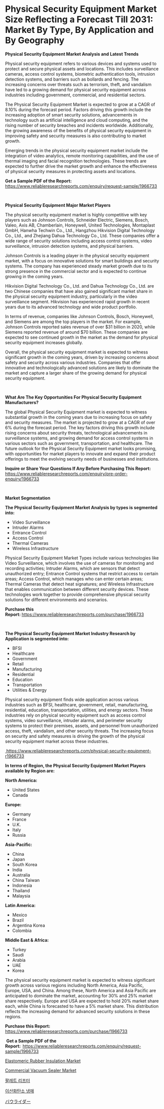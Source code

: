 <p><h1>Physical Security Equipment Market Size Reflecting a Forecast Till 2031: Market By Type, By Application and By Geography</h1></p><p><strong>Physical Security Equipment Market Analysis and Latest Trends</strong></p>
<p><p>Physical security equipment refers to various devices and systems used to protect and secure physical assets and locations. This includes surveillance cameras, access control systems, biometric authentication tools, intrusion detection systems, and barriers such as bollards and fencing. The increasing concerns over threats such as terrorism, theft, and vandalism have led to a growing demand for physical security equipment across industries including government, commercial, and residential sectors.</p><p>The Physical Security Equipment Market is expected to grow at a CAGR of 8.10% during the forecast period. Factors driving this growth include the increasing adoption of smart security solutions, advancements in technology such as artificial intelligence and cloud computing, and the rising number of security breaches and incidents worldwide. Additionally, the growing awareness of the benefits of physical security equipment in improving safety and security measures is also contributing to market growth.</p><p>Emerging trends in the physical security equipment market include the integration of video analytics, remote monitoring capabilities, and the use of thermal imaging and facial recognition technologies. These trends are expected to further drive the market growth and enhance the effectiveness of physical security measures in protecting assets and locations.</p></p>
<p><strong>Get a Sample PDF of the Report:&nbsp;</strong> <a href="https://www.reliableresearchreports.com/enquiry/request-sample/1966733">https://www.reliableresearchreports.com/enquiry/request-sample/1966733</a></p>
<p>&nbsp;</p>
<p><strong>Physical Security Equipment Major Market Players</strong></p>
<p><p>The physical security equipment market is highly competitive with key players such as Johnson Controls, Schneider Electric, Siemens, Bosch, Valeo, Axis AB, Chamberlain, Honeywell, United Technologies, Montaplast GmbH, Hanwha Techwin Co., Ltd., Hangzhou Hikvision Digital Technology Co., Ltd., and Zhejiang Dahua Technology Co., Ltd. These companies offer a wide range of security solutions including access control systems, video surveillance, intrusion detection systems, and physical barriers.</p><p>Johnson Controls is a leading player in the physical security equipment market, with a focus on innovative solutions for smart buildings and security systems. The company has experienced steady market growth due to its strong presence in the commercial sector and is expected to continue growing in the coming years.</p><p>Hikvision Digital Technology Co., Ltd. and Dahua Technology Co., Ltd. are two Chinese companies that have also gained significant market share in the physical security equipment industry, particularly in the video surveillance segment. Hikvision has experienced rapid growth in recent years due to its advanced technology and wide product portfolio.</p><p>In terms of revenue, companies like Johnson Controls, Bosch, Honeywell, and Siemens are among the top players in the market. For example, Johnson Controls reported sales revenue of over $31 billion in 2020, while Siemens reported revenue of around $70 billion. These companies are expected to see continued growth in the market as the demand for physical security equipment increases globally.</p><p>Overall, the physical security equipment market is expected to witness significant growth in the coming years, driven by increasing concerns about safety and security across various industries. Companies that offer innovative and technologically advanced solutions are likely to dominate the market and capture a larger share of the growing demand for physical security equipment.</p></p>
<p>&nbsp;</p>
<p><strong>What Are The Key Opportunities For Physical Security Equipment Manufacturers?</strong></p>
<p><p>The global Physical Security Equipment market is expected to witness substantial growth in the coming years due to increasing focus on safety and security measures. The market is projected to grow at a CAGR of over 6% during the forecast period. The key factors driving this growth include rising concerns about security threats, technological advancements in surveillance systems, and growing demand for access control systems in various sectors such as government, transportation, and healthcare. The future outlook for the Physical Security Equipment market looks promising, with opportunities for market players to innovate and expand their product offerings to meet the evolving security needs of businesses and institutions.</p></p>
<p><strong>Inquire or Share Your Questions If Any Before Purchasing This Report:</strong> <a href="https://www.reliableresearchreports.com/enquiry/pre-order-enquiry/1966733">https://www.reliableresearchreports.com/enquiry/pre-order-enquiry/1966733</a></p>
<p>&nbsp;</p>
<p><strong>Market Segmentation</strong></p>
<p><strong>The Physical Security Equipment Market Analysis by types is segmented into:</strong></p>
<p><ul><li>Video Surveillance</li><li>Intruder Alarms</li><li>Entrance Control</li><li>Access Control</li><li>Thermal Cameras</li><li>Wireless Infrastructure</li></ul></p>
<p><p>Physical Security Equipment Market Types include various technologies like Video Surveillance, which involves the use of cameras for monitoring and recording activities; Intruder Alarms, which are sensors that detect unauthorized entry; Entrance Control systems that restrict access to certain areas; Access Control, which manages who can enter certain areas; Thermal Cameras that detect heat signatures; and Wireless Infrastructure that enables communication between different security devices. These technologies work together to provide comprehensive physical security solutions for different environments and scenarios.</p></p>
<p><strong>Purchase this Report:&nbsp;</strong><a href="https://www.reliableresearchreports.com/purchase/1966733">https://www.reliableresearchreports.com/purchase/1966733</a></p>
<p>&nbsp;</p>
<p><strong>The Physical Security Equipment Market Industry Research by Application is segmented into:</strong></p>
<p><ul><li>BFSI</li><li>Healthcare</li><li>Government</li><li>Retail</li><li>Manufacturing</li><li>Residential</li><li>Education</li><li>Transportation</li><li>Utilities & Energy</li></ul></p>
<p><p>Physical security equipment finds wide application across various industries such as BFSI, healthcare, government, retail, manufacturing, residential, education, transportation, utilities, and energy sectors. These industries rely on physical security equipment such as access control systems, video surveillance, intruder alarms, and perimeter security systems to protect their premises, assets, and personnel from unauthorized access, theft, vandalism, and other security threats. The increasing focus on security and safety measures is driving the growth of the physical security equipment market across these industries.</p></p>
<p><a href="https://www.reliableresearchreports.com/physical-security-equipment-r1966733">&nbsp;https://www.reliableresearchreports.com/physical-security-equipment-r1966733</a></p>
<p><strong>In terms of Region, the Physical Security Equipment Market Players available by Region are:</strong></p>
<p>
    <p> <strong> North America: </strong>
        <ul>
            <li>United States</li>
            <li>Canada</li>
        </ul>
        </p> 
    <p> <strong> Europe: </strong>
        <ul>
            <li>Germany</li>
            <li>France</li>
            <li>U.K.</li>
            <li>Italy</li>
            <li>Russia</li>
        </ul>
        </p> 
    <p> <strong> Asia-Pacific: </strong>
        <ul>
            <li>China</li>
            <li>Japan</li>
            <li>South Korea</li>
            <li>India</li>
            <li>Australia</li>
            <li>China Taiwan</li>
            <li>Indonesia</li>
            <li>Thailand</li>
            <li>Malaysia</li>
        </ul>
        </p> 
    <p> <strong> Latin America: </strong>
        <ul>
            <li>Mexico</li>
            <li>Brazil</li>
            <li>Argentina Korea</li>
            <li>Colombia</li>
        </ul>
        </p> 
    <p> <strong> Middle East & Africa: </strong>
        <ul>
            <li>Turkey</li>
            <li>Saudi</li>
            <li>Arabia</li>
            <li>UAE</li>
            <li>Korea</li>
        </ul>
    </p>
    </p>
<p><p>The physical security equipment market is expected to witness significant growth across various regions including North America, Asia Pacific, Europe, USA, and China. Among these, North America and Asia Pacific are anticipated to dominate the market, accounting for 30% and 25% market share respectively. Europe and USA are expected to hold 20% market share each, while China is forecasted to have a 5% market share. This distribution reflects the increasing demand for advanced security solutions in these regions.</p></p>
<p><strong>Purchase this Report: </strong><a href="https://www.reliableresearchreports.com/purchase/1966733">https://www.reliableresearchreports.com/purchase/1966733</a></p>
<p>&nbsp;<strong>Get a Sample PDF of the Report:&nbsp;&nbsp;</strong><a href="https://www.reliableresearchreports.com/enquiry/request-sample/1966733">https://www.reliableresearchreports.com/enquiry/request-sample/1966733</a></p>
<p><strong></strong></p>
<p><p><a href="https://issuu.com/reportprime-2/docs/elastomeric-rubber-insulation-market-size-2030.ppt">Elastomeric Rubber Insulation Market</a></p><p><a href="https://github.com/mbisetmhermsr/Market-Research-Report-List-2/blob/main/commercial-vacuum-sealer-market.md">Commercial Vacuum Sealer Market</a></p><p><a href="https://github.com/lzuwsfreyoq70/Market-Research-Report-List-1/blob/main/947004819839.md">팔레트 리프터</a></p><p><a href="https://github.com/TrevorKruvalis5678/Market-Research-Report-List-1/blob/main/841167219840.md">이산화탄소 냉매</a></p><p><a href="https://github.com/avwofrml53535/Market-Research-Report-List-1/blob/main/734800821426.md">バウライダー</a></p></p>